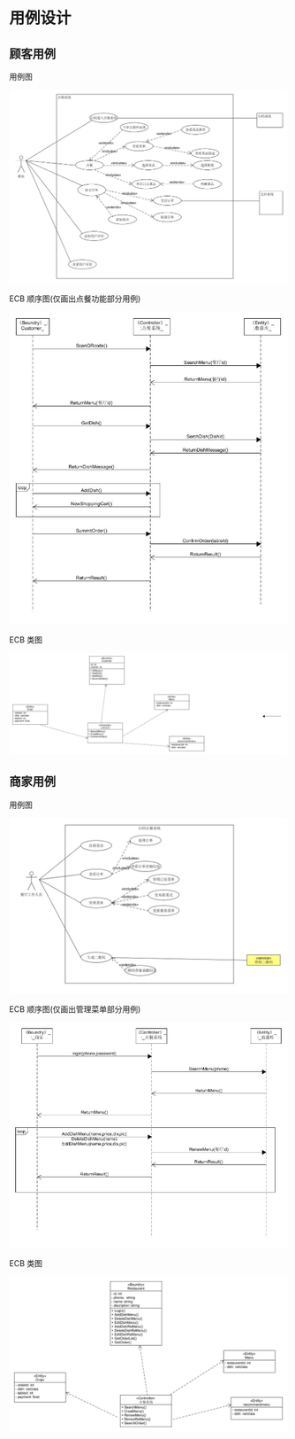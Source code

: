 # 用例设计

## 顾客用例

用例图

![顾客用例图](img/usecase_diagram/customer_usecase.jpg)

ECB 顺序图(仅画出点餐功能部分用例)

![顾客ECB顺序图](img/usecase_diagram/User_ECBseq.jpg)

ECB 类图

![顾客ECB类图](img/usecase_diagram/User_ECBclass.jpg)



## 商家用例

用例图

![restaurant_usecase](img/usecase_diagram/restaurant_usecase.JPG)

ECB 顺序图(仅画出管理菜单部分用例)

![商家ECB顺序图](img/usecase_diagram/Rest_ECBseq.jpg)

ECB 类图

![商家ECB类图](img/usecase_diagram/Rest_ECBclass.jpg)
